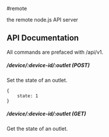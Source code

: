 #remote

the remote node.js API server


## API Documentation

All commands are prefaced with /api/v1.

##### /device/:device-id/:outlet (POST)

Set the state of an outlet.

    {
        state: 1
    }
    
##### /device/:device-id/:outlet (GET)

Get the state of an outlet.

